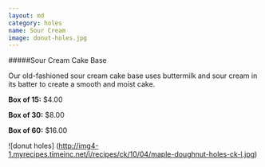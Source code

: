 ```yaml
---
layout: md
category: holes
name: Sour Cream
image: donut-holes.jpg
---
```


#####Sour Cream Cake Base

Our old-fashioned sour cream cake base uses buttermilk and sour cream in its batter to create a smooth and moist cake.

**Box of 15:** $4.00

**Box of 30:** $8.00

**Box of 60:** $16.00

![donut holes] (http://img4-1.myrecipes.timeinc.net/i/recipes/ck/10/04/maple-doughnut-holes-ck-l.jpg)